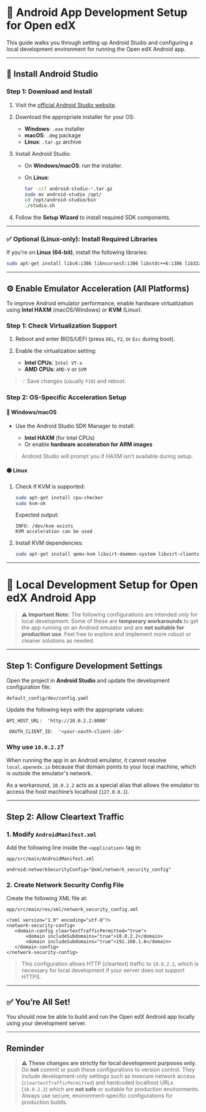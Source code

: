# 📱 Android App Development Setup for Open edX

This guide walks you through setting up Android Studio and configuring a local development environment for running the Open edX Android app.

---

## 🧰 Install Android Studio

### Step 1: Download and Install

1. Visit the [official Android Studio website](https://developer.android.com/studio).

2. Download the appropriate installer for your OS:

   * **Windows**: `.exe` installer
   * **macOS**: `.dmg` package
   * **Linux**: `.tar.gz` archive

3. Install Android Studio:

   * On **Windows/macOS**: run the installer.
   * On **Linux**:

     ```bash
     tar -xzf android-studio-*.tar.gz
     sudo mv android-studio /opt/
     cd /opt/android-studio/bin
     ./studio.sh
     ```

4. Follow the **Setup Wizard** to install required SDK components.

---

### ✅ Optional (Linux-only): Install Required Libraries

If you're on **Linux (64-bit)**, install the following libraries:

```bash
sudo apt-get install libc6:i386 libncurses5:i386 libstdc++6:i386 lib32z1 libbz2-1.0:i386
```

---

## ⚙️ Enable Emulator Acceleration (All Platforms)

To improve Android emulator performance, enable hardware virtualization using **Intel HAXM** (macOS/Windows) or **KVM** (Linux).

### Step 1: Check Virtualization Support

1. Reboot and enter BIOS/UEFI (press `DEL`, `F2`, or `Esc` during boot).
2. Enable the virtualization setting:

   * **Intel CPUs**: `Intel VT-x`
   * **AMD CPUs**: `AMD-V` or `SVM`

> 💡 Save changes (usually `F10`) and reboot.

### Step 2: OS-Specific Acceleration Setup

#### 🔵 Windows/macOS

* Use the Android Studio SDK Manager to install:

  * **Intel HAXM** (for Intel CPUs)
  * Or enable **hardware acceleration for ARM images**

> Android Studio will prompt you if HAXM isn't available during setup.

#### 🟢 Linux

1. Check if KVM is supported:

   ```bash
   sudo apt-get install cpu-checker
   sudo kvm-ok
   ```

   Expected output:

   ```
   INFO: /dev/kvm exists
   KVM acceleration can be used
   ```

2. Install KVM dependencies:

   ```bash
   sudo apt-get install qemu-kvm libvirt-daemon-system libvirt-clients bridge-utils
   ```

---

# 🧪 Local Development Setup for Open edX Android App

> **⚠️ Important Note:**
> The following configurations are intended _only_ for local development. Some of these are **temporary workarounds** to get the app running on an Android emulator and are **not suitable for production use**.
> Feel free to explore and implement more robust or cleaner solutions as needed.


---

## Step 1: Configure Development Settings

Open the project in **Android Studio** and update the development configuration file:

`default_config/dev/config.yaml`

Update the following keys with the appropriate values:

`API_HOST_URL:  'http://10.0.2.2:8000' `

` OAUTH_CLIENT_ID:  '<your-oauth-client-id>'`


### Why use `10.0.2.2`?

When running the app in an Android emulator, it cannot resolve `local.openedx.io` because that domain points to your local machine, which is _outside_ the emulator's network.

As a workaround, `10.0.2.2` acts as a special alias that allows the emulator to access the host machine’s localhost (`127.0.0.1`).

---

## Step 2: Allow Cleartext Traffic

### 1. Modify `AndroidManifest.xml`

Add the following line inside the `<application>` tag in:

`app/src/main/AndroidManifest.xml`

`android:networkSecurityConfig="@xml/network_security_config"`

### 2. Create Network Security Config File

Create the following XML file at:

`app/src/main/res/xml/network_security_config.xml`

    <?xml version="1.0" encoding="utf-8"?>
    <network-security-config>
       <domain-config cleartextTrafficPermitted="true">
           <domain includeSubdomains="true">10.0.2.2</domain>
           <domain includeSubdomains="true">192.168.1.6</domain>
       </domain-config>
    </network-security-config>


> This configuration allows HTTP (cleartext) traffic to `10.0.2.2`, which is necessary for local development if your server does not support HTTPS.

---

## ✅ You’re All Set!

You should now be able to build and run the Open edX Android app locally using your development server.

---

## Reminder

> ⚠️ **These changes are strictly for local development purposes only.**
> Do **not** commit or push these configurations to version control.
> They include development-only settings such as insecure network access
> (`cleartextTrafficPermitted`) and hardcoded localhost URLs
> (`10.0.2.2`) which are **not safe** or suitable for production
> environments.   Always use secure, environment-specific configurations
> for production builds.


